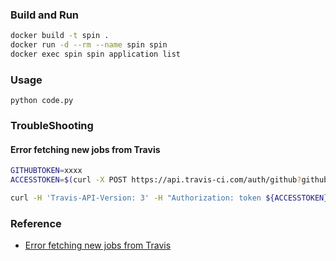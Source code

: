 ### Build and Run
```bash
docker build -t spin .
docker run -d --rm --name spin spin
docker exec spin spin application list
```

### Usage
```
python code.py
```

### TroubleShooting
#### Error fetching new jobs from Travis
```bash
GITHUBTOKEN=xxxx
ACCESSTOKEN=$(curl -X POST https://api.travis-ci.com/auth/github?github_token=${GITHUBTOKEN} | jq -r '.access_token')

curl -H 'Travis-API-Version: 3' -H "Authorization: token ${ACCESSTOKEN}" -X GET https://api.travis-ci.com/jobs?state=passed,started,errored,failed,canceled&include=job.build,build.log_complete&limit=100&offset=0
```

### Reference
* [Error fetching new jobs from Travis](https://github.com/spinnaker/spinnaker/issues/5459#issuecomment-592114357)
